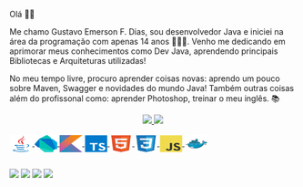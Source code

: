 Olá ✌🏻

Me chamo Gustavo Emerson F. Dias, sou desenvolvedor Java e iniciei na área da programação com apenas 14 anos 🙋🏻‍♂️. Venho me dedicando em aprimorar meus conhecimentos como Dev Java, aprendendo principais Bibliotecas e Arquiteturas utilizadas!

No meu tempo livre, procuro aprender coisas novas: aprendo um pouco sobre Maven, Swagger e novidades do mundo Java! Também outras coisas além do profissonal como: aprender Photoshop, treinar o meu inglês. 📚

<div align="center">
  <a href="https://github.com/gustavodias">
  <img height="180em" src="https://github-readme-stats.vercel.app/api?username=gustavodias&show_icons=true&theme=dark&include_all_commits=true&count_private=true"/>
  <img height="180em" src="https://github-readme-stats.vercel.app/api/top-langs/?username=gustavodias&layout=compact&langs_count=7&theme=dark"/>
</div>

<div style="display: inline_block"><br>
  <img align="center" alt="Gustav-Java" height="30" width="40" src="https://raw.githubusercontent.com/devicons/devicon/master/icons/java/java-original.svg">
  <img align="center" alt="Gustav-Dart" height="30" width="40" src="https://raw.githubusercontent.com/devicons/devicon/master/icons/dart/dart-original.svg">
  <img align="center" alt="Gustav-Kotlin" height="30" width="40" src="https://raw.githubusercontent.com/devicons/devicon/master/icons/kotlin/kotlin-original.svg">
  <img align="center" alt="Gustav-Ts" height="30" width="40" src="https://raw.githubusercontent.com/devicons/devicon/master/icons/typescript/typescript-plain.svg">
  <img align="center" alt="Gustav-HTML" height="30" width="40" src="https://raw.githubusercontent.com/devicons/devicon/master/icons/html5/html5-original.svg">
  <img align="center" alt="Gustav-CSS" height="30" width="40" src="https://raw.githubusercontent.com/devicons/devicon/master/icons/css3/css3-original.svg">
  <img align="center" alt="Gustav-JS" height="30" width="40" src="https://raw.githubusercontent.com/devicons/devicon/master/icons/javascript/javascript-original.svg">
  <img align="center" alt="Gustav-Docker" height="30" width="40" src="https://raw.githubusercontent.com/devicons/devicon/master/icons/docker/docker-original.svg">
</div>
  
##
 
<div> 
  <a href="https://www.gustavdias.dev" target="_blank"><img src="https://img.shields.io/badge/-GD%20%20GustavDiasDev-%230077B5?style=for-the-badge&logoColor=white" target="_blank"></a> 
  <a href="https://instagram.com/gustavvdias" target="_blank"><img src="https://img.shields.io/badge/-Instagram-%23E4405F?style=for-the-badge&logo=instagram&logoColor=white" target="_blank"></a>
  <a href = "mailto:contact.gustavodias@gmail.com"><img src="https://img.shields.io/badge/-Gmail-%23333?style=for-the-badge&logo=gmail&logoColor=white" target="_blank"></a>
  <a href="https://www.linkedin.com/in/gustavoemersonfd" target="_blank"><img src="https://img.shields.io/badge/-LinkedIn-%230077B5?style=for-the-badge&logo=linkedin&logoColor=white" target="_blank"></a> 
</div>
